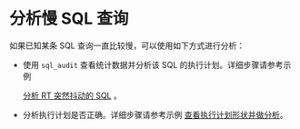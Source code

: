 # 分析慢 SQL 查询

如果已知某条 SQL 查询一直比较慢，可以使用如下方式进行分析：

* 使用 `sql_audit` 查看统计数据并分析该 SQL 的执行计划。详细步骤请参考示例

  [分析 RT 突然抖动的 SQL](../400.examples-of-sql-performance-analysis/200.analyze-sql-queries-that-cause-an-abrupt-rt-jitter.md) 。
  
* 分析执行计划是否正确。详细步骤请参考示例 [查看执行计划形状并做分析](../400.examples-of-sql-performance-analysis/300.view-the-shape-of-an-execution-plan-and-analyze-the-plan.md)。
